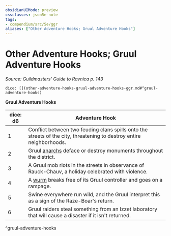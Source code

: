 ```yaml
---
obsidianUIMode: preview
cssclasses: json5e-note
tags:
- compendium/src/5e/ggr
aliases: ["Other Adventure Hooks; Gruul Adventure Hooks"]
---
```

# Other Adventure Hooks; Gruul Adventure Hooks
*Source: Guildmasters' Guide to Ravnica p. 143* 

`dice: [](other-adventure-hooks-gruul-adventure-hooks-ggr.md#^gruul-adventure-hooks)`

**Gruul Adventure Hooks**

| dice: d6 | Adventure Hook |
|----------|----------------|
| 1 | Conflict between two feuding clans spills onto the streets of the city, threatening to destroy entire neighborhoods. |
| 2 | Gruul [anarchs](/compendium/bestiary/humanoid/anarch-ggr.md) deface or destroy monuments throughout the district. |
| 3 | A Gruul mob riots in the streets in observance of Rauck-Chauv, a holiday celebrated with violence. |
| 4 | A [wurm](/compendium/bestiary/monstrosity/wurm-ggr.md) breaks free of its Gruul controller and goes on a rampage. |
| 5 | Swine everywhere run wild, and the Gruul interpret this as a sign of the Raze-Boar's return. |
| 6 | Gruul raiders steal something from an Izzet laboratory that will cause a disaster if it isn't returned. |
^gruul-adventure-hooks